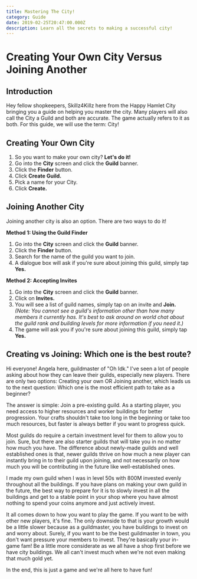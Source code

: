 ```yaml
---
title: Mastering The City!
category: Guide
date: 2019-02-25T20:47:00.000Z
description: Learn all the secrets to making a successful city!
---
```

# Creating Your Own City Versus Joining Another

## Introduction

Hey fellow shopkeepers, Skillz4Killz here from the Happy Hamlet City bringing you a guide on helping you master the city. Many players will also call the City a Guild and both are accurate. The game actually refers to it as both. For this guide, we will use the term: City!

## Creating Your Own City

1. So you want to make your own city? **Let's do it!**
2. Go into the **City** screen and click the **Guild** banner.
3. Click the **Finder** button.
4. Click **Create Guild.**
5. Pick a name for your City.
6. Click **Create.**

## **Joining Another City**

Joining another city is also an option. There are two ways to do it!

**Method 1: Using the Guild Finder**

1. Go into the **City** screen and click the **Guild** banner.
2. Click the **Finder** button.
3. Search for the name of the guild you want to join.
4. A dialogue box will ask if you're sure about joining this guild, simply tap **Yes.**

**Method 2: Accepting Invites**

1. Go into the **City** screen and click the **Guild** banner.
2. Click on **Invites.**
3. You will see a list of guild names, simply tap on an invite and **Join.**\
   _(Note: You cannot see a guild's information other than how many members it currently has. It's best to ask around on world chat about the guild rank and building levels for more information if you need it.)_
4. The game will ask you if you're sure about joining this guild, simply tap **Yes.**

## Creating vs Joining: Which one is the best route?

Hi everyone! Angela here, guildmaster of "Oh Idk." I've seen a lot of people asking about how they can leave their guilds, especially new players. There are only two options: Creating your own OR Joining another, which leads us to the next question: Which one is the most efficient path to take as a beginner?

The answer is simple: Join a pre-existing guild. As a starting player, you need access to higher resources and worker buildings for better progression. Your crafts shouldn't take too long in the beginning or take too much resources, but faster is always better if you want to progress quick.

Most guilds do require a certain investment level for them to allow you to join. Sure, but there are also starter guilds that will take you in no matter how much you have. The difference about newly-made guilds and well established ones is that, newer guilds thrive on how much a new player can instantly bring in to their guild upon joining, and not necessarily on how much you will be contributing in the future like well-established ones.

I made my own guild when I was in level 50s with 800M invested evenly throughout all the buildings. If you have plans on making your own guild in the future, the best way to prepare for it is to slowly invest in all the buildings and get to a stable point in your shop where you have almost nothing to spend your coins anymore and just actively invest.

It all comes down to how you want to play the game. If you want to be with other new players, it's fine. The only downside to that is your growth would be a little slower because as a guildmaster, you have buildings to invest on and worry about. Surely, if you want to be the best guildmaster in town, you don't want pressure your members to invest. They're basically your in-game fam! Be a little more considerate as we all have a shop first before we have city buildings. We all can't invest much when we're not even making that much gold yet.

In the end, this is just a game and we're all here to have fun!
